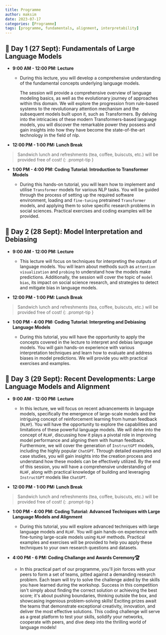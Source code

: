 ```yaml
---
title: Programme
author: maksim
date: 2023-07-17
categories: [Programme]
tags: [programme, fundamentals, alignment, interpretability]
---
```



## **📅 Day 1 (27 Sept): Fundamentals of Large Language Models**

- **9:00 AM - 12:00 PM: Lecture**

   + During this lecture, you will develop a comprehensive understanding of the fundamental concepts underlying language models. 
  
      The session will provide a comprehensive overview of language modeling basics, as well as the evolutionary journey of
      approaches within this domain. We will explore the progression from rule-based systems to
      the revolutionary attention mechanism and the subsequent models built upon it, such as
      Transformers. By delving into the intricacies of these modern Transformers-based language
      models, you  will discover the remarkable power they possess and gain insights into
      how they have become the state-of-the-art technology in the field of nlp.

- **12:00 PM - 1:00 PM: Lunch Break**
  
> Sandwich lunch and refreshments (tea, coffee, buiscuts, etc.) will be provided free of cost!
{: .prompt-tip }

- **1:00 PM - 4:00 PM: Coding Tutorial: Introduction to Transformer Models**

  + During this hands-on tutorial, you will learn how to implement and utilise
    `Transformer` models for various NLP tasks. You will be guided through the process of setting
    up the required software environment, loading and `fine-tuning` pretrained `Transformer`
    models, and applying them to solve specific research problems in social sciences. Practical
    exercises and coding examples will be provided.

## **📅 Day 2 (28 Sept): Model Interpretation and Debiasing**

- **9:00 AM - 12:00 PM: Lecture**

    + This lecture will focus on techniques for interpreting the outputs of language models.
    You will learn about methods such as `attention visualization` and `probing` to
    understand how the models make predictions. Additionally, the session will cover the topic
    of `model bias`, its impact on social science research, and strategies to detect and mitigate
    bias in language models.

- **12:00 PM - 1:00 PM: Lunch Break**
  
> Sandwich lunch and refreshments (tea, coffee, buiscuts, etc.) will be provided free of cost!
{: .prompt-tip }

- **1:00 PM - 4:00 PM: Coding Tutorial: Interpreting and Debiasing Language Models**

    + During this tutorial, you will have the opportunity to apply the concepts covered in
    the lecture to interpret and debias language models. You will gain hands-on experience
    with various interpretation techniques and learn how to evaluate and address biases in
    model predictions. We will provide you with practical exercises and examples.

## **📅 Day 3 (29 Sept): Recent Developments: Large Language Models and Alignment**

- **9:00 AM - 12:00 PM: Lecture**

    + In this lecture, we will focus on recent advancements in language models, specifically the
    emergence of large-scale models and the intriguing concept of reinforcement learning from
    human feedback (`RLHF`). You will have the opportunity to explore the capabilities
    and limitations of these powerful language models. We will delve into the concept of `RLHF`,
    discussing how it plays a pivotal role in improving model performance and aligning them
    with human feedback. Furthermore, we will cover the generation of `InstructGPT` models,
    including the highly popular `ChatGPT`. Through detailed examples and case studies,
    you will gain insights into the creation process and understand how these models
    can be effectively utilized. By the end of this session, you will have a comprehensive
    understanding of `RLHF`, along with practical knowledge of building and leveraging
    `InstructGPT` models like `ChatGPT`.

- **12:00 PM - 1:00 PM: Lunch Break**
  
> Sandwich lunch and refreshments (tea, coffee, buiscuts, etc.) will be provided free of cost!
{: .prompt-tip }

- **1:00 PM - 4:00 PM: Coding Tutorial: Advanced Techniques with Large Language Models and
Alignment**

     + During this tutorial, you will explore advanced techniques with large language
    models and `RLHF`. You will gain hands-on experience with fine-tuning large-scale models
    using `RLHF` methods. Practical examples and exercises will be provided to help you
    apply these techniques to your own research questions and datasets.

 - **4:00 PM - 6 PM: Coding Challange and Awards Ceremony🏆**

    + In this practical part of our programme, you'll join forces with your peers to form a set of teams, pitted against a demanding research problem. Each team will try to solve the challenge aided by the skills you have learned during the workshop. Success in this competition isn't simply about finding the correct solution or achieving the best score; it's about pushing boundaries, thinking outside the box, and showcasing ingenious problem-solving skills! Exciting prizes await the teams that demonstrate exceptional creativity, innovation, and deliver the most effective solutions. This coding challenge will serve as a great platform to test your skills, solidify your networks, cooperate with peers, and dive deep into the thrilling world of language models!  

